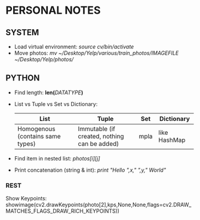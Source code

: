 # PERSONAL NOTES

## SYSTEM
* Load virtual environment: _source cv/bin/activate_
* Move photos: _mv ~/Desktop/Yelp/various/train_photos/IMAGEFILE ~/Desktop/Yelp/photos/_

## PYTHON
* Find length: __len(__*DATATYPE*__)__
* List vs Tuple vs Set vs Dictionary: 

   **List** | **Tuple** | **Set** | **Dictionary** 
   -------- | --------- | ------- | --------------
   Homogenous (contains same types) | Immutable (if created, nothing can be added) | mpla | like HashMap
   
* Find item in nested list: _photos[i][j]_
* Print concatenation (string & int): _print "Hello ",x," ",y," World"_

### REST
Show Keypoints: showimage(cv2.drawKeypoints(photo[2],kps,None,None,flags=cv2.DRAW_MATCHES_FLAGS_DRAW_RICH_KEYPOINTS))
